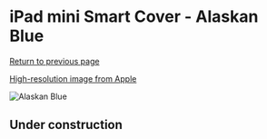 # iPad mini Smart Cover - Alaskan Blue

[Return to previous page](/ipad_mini4)

[High-resolution image from Apple](https://store.storeimages.cdn-apple.com/8756/as-images.apple.com/is/MX4T2?wid=4500&hei=4500&fmt=png)

<div style="width: 512px"><img src="/almost_uncompressed/MX4T2.webp" alt="Alaskan Blue"></div>

## Under construction
